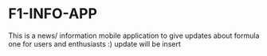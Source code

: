 # F1-INFO-APP
This is a news/ information mobile application to give updates about formula one for users and enthusiasts :) update will be insert
